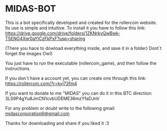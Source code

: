 # MIDAS-BOT
This is a bot specifically developed and created for the rollercoin website. Its use is simple and intuitive. 
To install it you have to follow this link:
  https://drive.google.com/drive/folders/1ZKNrkyQwBwk-T5ENG4Xqr0aYICzFkPxF?usp=sharing

(There you hace to dowload everything inside, and save it in a folder) Dont´t forget the images Ow0

You just have to run the executable (rollercoin_game), and then follow the instructions.

If you don´t have a account yet, you can create one through this link: 
  https://rollercoin.com/?r=kvj73fm4

If you want to donate to me "MIDAS" you can do it in this BTC direction: 3LS9P4gYu8JmCN1cvbUDEME36mzYfaDJnV

For any problem or doubt write to the following gmail: midascorporation6@gmail.com

Thanks for downloading and share if you liked it :3
